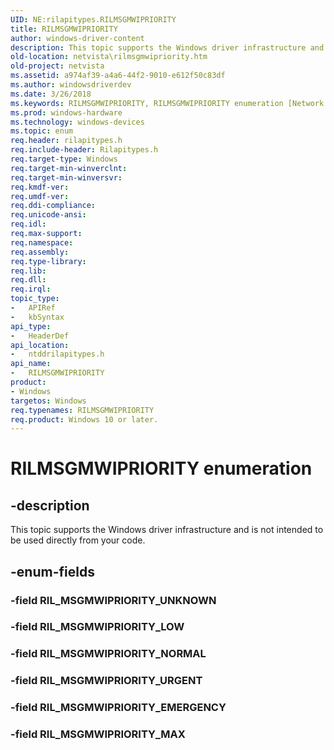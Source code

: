 ```yaml
---
UID: NE:rilapitypes.RILMSGMWIPRIORITY
title: RILMSGMWIPRIORITY
author: windows-driver-content
description: This topic supports the Windows driver infrastructure and is not intended to be used directly from your code.
old-location: netvista\rilmsgmwipriority.htm
old-project: netvista
ms.assetid: a974af39-a4a6-44f2-9010-e612f50c83df
ms.author: windowsdriverdev
ms.date: 3/26/2018
ms.keywords: RILMSGMWIPRIORITY, RILMSGMWIPRIORITY enumeration [Network Drivers Starting with Windows Vista], RIL_MSGMWIPRIORITY_EMERGENCY, RIL_MSGMWIPRIORITY_LOW, RIL_MSGMWIPRIORITY_MAX, RIL_MSGMWIPRIORITY_NORMAL, RIL_MSGMWIPRIORITY_URGENT, netvista.rilmsgmwipriority, ntddrilapitypes/RILMSGMWIPRIORITY, ntddrilapitypes/RIL_MSGMWIPRIORITY_EMERGENCY, ntddrilapitypes/RIL_MSGMWIPRIORITY_LOW, ntddrilapitypes/RIL_MSGMWIPRIORITY_MAX, ntddrilapitypes/RIL_MSGMWIPRIORITY_NORMAL, ntddrilapitypes/RIL_MSGMWIPRIORITY_URGENT
ms.prod: windows-hardware
ms.technology: windows-devices
ms.topic: enum
req.header: rilapitypes.h
req.include-header: Rilapitypes.h
req.target-type: Windows
req.target-min-winverclnt: 
req.target-min-winversvr: 
req.kmdf-ver: 
req.umdf-ver: 
req.ddi-compliance: 
req.unicode-ansi: 
req.idl: 
req.max-support: 
req.namespace: 
req.assembly: 
req.type-library: 
req.lib: 
req.dll: 
req.irql: 
topic_type:
-	APIRef
-	kbSyntax
api_type:
-	HeaderDef
api_location:
-	ntddrilapitypes.h
api_name:
-	RILMSGMWIPRIORITY
product:
- Windows
targetos: Windows
req.typenames: RILMSGMWIPRIORITY
req.product: Windows 10 or later.
---
```


# RILMSGMWIPRIORITY enumeration


## -description


This topic supports the Windows driver infrastructure and is not intended to be used directly from your code.


## -enum-fields




### -field RIL_MSGMWIPRIORITY_UNKNOWN


### -field RIL_MSGMWIPRIORITY_LOW


### -field RIL_MSGMWIPRIORITY_NORMAL


### -field RIL_MSGMWIPRIORITY_URGENT


### -field RIL_MSGMWIPRIORITY_EMERGENCY


### -field RIL_MSGMWIPRIORITY_MAX


